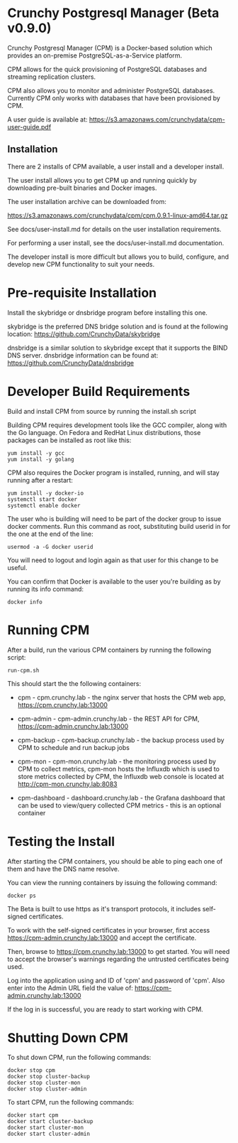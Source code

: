 Crunchy Postgresql Manager (Beta v0.9.0)
==========================

Crunchy Postgresql Manager (CPM) is a Docker-based solution which
provides an on-premise PostgreSQL-as-a-Service platform.

CPM allows for the quick provisioning of PostgreSQL databases
and streaming replication clusters.  

CPM also allows you to monitor and administer PostgreSQL
databases.  Currently CPM only works with databases that have
been provisioned by CPM.

A user guide is available at:
https://s3.amazonaws.com/crunchydata/cpm-user-guide.pdf

Installation
------------

There are 2 installs of CPM available, a user install and a developer
install.

The user install allows you to get CPM up and running quickly by
downloading pre-built binaries and Docker images.

The user installation archive can be downloaded from:

https://s3.amazonaws.com/crunchydata/cpm/cpm.0.9.1-linux-amd64.tar.gz

See docs/user-install.md for details on the user installation 
requirements.

For performing a user install, see the docs/user-install.md 
documentation.

The developer install is more difficult but allows you to build, 
configure, and develop new CPM functionality to suit your needs.

Pre-requisite Installation
============

Install the skybridge or dnsbridge program before installing this one.

skybridge is the preferred DNS bridge solution and is found
at the following location: https://github.com/CrunchyData/skybridge

dnsbridge is a similar solution to skybridge except that it
supports the BIND DNS server.  dnsbridge information can be found
at: https://github.com/CrunchyData/dnsbridge



Developer Build Requirements
==================

Build and install CPM from source by running the install.sh script

Building CPM requires development tools like the GCC compiler, along with
the Go language.  On Fedora and RedHat Linux distributions, those packages
can be installed as root like this:
~~~~~~~~~~~~~~~~~~~~~~~~~
yum install -y gcc
yum install -y golang
~~~~~~~~~~~~~~~~~~~~~~~~~

CPM also requires the Docker program is installed, running, and will stay
running after a restart:

~~~~~~~~~~~~~~~~~~~~~~~~~
yum install -y docker-io
systemctl start docker
systemctl enable docker
~~~~~~~~~~~~~~~~~~~~~~~~~

The user who is building will need to be part of the docker group
to issue docker comments.  Run this command as root, substituting
build userid in for the one at the end of the line:

~~~~~~~~~~~~~~~~~~~~~~~~~
usermod -a -G docker userid
~~~~~~~~~~~~~~~~~~~~~~~~~

You will need to logout and login again as that user for this
change to be useful.

You can confirm that Docker is available to the user you're building as
by running its info command:

~~~~~~~~~~~~~~~~~~~~~~~~~
docker info
~~~~~~~~~~~~~~~~~~~~~~~~~


Running CPM
===========

After a build, run the various CPM containers by running the following
script:

~~~~~~~~~~~~~~~~~~~~~~~~~
run-cpm.sh
~~~~~~~~~~~~~~~~~~~~~~~~~

This should start the the following containers:

* cpm - cpm.crunchy.lab - the nginx server that hosts the CPM
   	      web app, https://cpm.crunchy.lab:13000

* cpm-admin - cpm-admin.crunchy.lab - the REST API for CPM, https://cpm-admin.crunchy.lab:13000

* cpm-backup - cpm-backup.crunchy.lab - the backup process used by CPM to schedule and run backup jobs

* cpm-mon - cpm-mon.crunchy.lab - the monitoring process used by CPM to collect metrics, cpm-mon hosts the Influxdb which is used to store metrics collected by CPM, the Influxdb web console is located at http://cpm-mon.crunchy.lab:8083

* cpm-dashboard - dashboard.crunchy.lab - the Grafana dashboard that can be used to view/query collected CPM metrics - this is an optional container

Testing the Install
===========

After starting the CPM containers, you should be able to ping
each one of them and have the DNS name resolve.

You can view the running containers by issuing the following command:

~~~~~~~~~~~~~~~~~~~~~~~~~
docker ps
~~~~~~~~~~~~~~~~~~~~~~~~~

The Beta is built to use https as it's transport protocols, it
includes self-signed certificates.  

To work with the self-signed certificates in your browser, first
access https://cpm-admin.crunchy.lab:13000 and accept the 
certificate.

Then, browse to https://cpm.crunchy.lab:13000 to get started.  You will
need to accept the browser's warnings regarding the untrusted certificates
being used.

Log into the application using and ID of 'cpm' and password of 'cpm'.
Also enter into the Admin URL field the value of:
https://cpm-admin.crunchy.lab:13000

If the log in is successful, you are ready to start working with CPM.

Shutting Down CPM
===========

To shut down CPM, run the following commands:

~~~~~~~~~~~~~~~~~~~~~~~~~
docker stop cpm
docker stop cluster-backup
docker stop cluster-mon
docker stop cluster-admin
~~~~~~~~~~~~~~~~~~~~~~~~~
	

To start CPM, run the following commands:

~~~~~~~~~~~~~~~~~~~~~~~~~
docker start cpm
docker start cluster-backup
docker start cluster-mon
docker start cluster-admin
~~~~~~~~~~~~~~~~~~~~~~~~~
	
